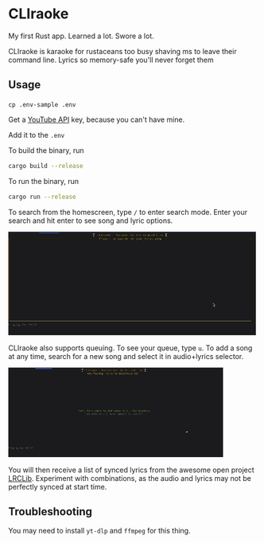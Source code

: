 # CLIraoke

My first Rust app. Learned a lot. Swore a lot.

CLIraoke is karaoke for rustaceans too busy shaving ms to leave their command line. Lyrics so memory-safe you'll never forget them

## Usage

`cp .env-sample .env`

Get a [YouTube API](https://developers.google.com/youtube/v3/getting-started) key, because you can't have mine.

Add it to the `.env`

To build the binary, run 
```bash
cargo build --release
```

To run the binary, run
```bash
cargo run --release
```

To search from the homescreen, type `/` to enter search mode. Enter your search and hit enter to see song and lyric options.

![Search](./docs/search.gif)

CLIraoke also supports queuing. To see your queue, type `u`. To add a song at any time, search for a new song and select it in audio+lyrics selector.

![Queue](./docs/queue.gif)

You will then receive a list of synced lyrics from the awesome open project [LRCLib](https://lrclib.net/). Experiment with combinations, as the audio and lyrics may not be perfectly synced at start time.

## Troubleshooting

You may need to install `yt-dlp` and `ffmpeg` for this thing.
